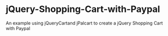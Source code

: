 # jQuery-Shopping-Cart-with-Paypal
An example using jQueryCartand jPalcart to create a jQuery Shopping Cart with Paypal
